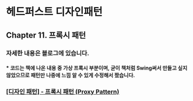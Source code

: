# 헤드퍼스트 디자인패턴
## Chapter 11. 프록시 패턴

### 자세한 내용은 블로그에 있습니다.
#### * 코드는 책에 나온 내용 중 가상 프록시 부분이며, 굳이 책처럼 Swing써서 만들고 싶지 않았으므로 패턴만 나중에 느낌 알 수 있게 수정해서 짰습니다.
### [[디자인 패턴] - 프록시 패턴 (Proxy Pattern)](https://nahwasa.com)

